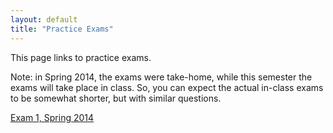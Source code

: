 ```yaml
---
layout: default
title: "Practice Exams"
---
```


This page links to practice exams.

Note: in Spring 2014, the exams were take-home, while this semester the exams will take place in class.  So, you can expect the actual in-class exams to be somewhat shorter, but with similar questions.

[Exam 1, Spring 2014](cs320-spring2014-exam1.pdf)
